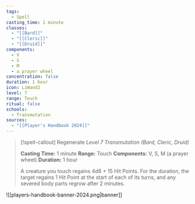 ```yaml
---
tags:
  - Spell
casting_time: 1 minute
classes:
  - "[[Bard]]"
  - "[[Cleric]]"
  - "[[Druid]]"
components:
  - V
  - S
  - M
  - a prayer wheel
concentration: false
duration: 1 hour
icon: LiWand2
level: 7
range: Touch
ritual: false
schools:
  - Transmutation
sources: 
  - "[[Player's Handbook 2024]]"
---
```

>[!spell-callout] Regenerate
>_Level 7 Transmutation (Bard, Cleric, Druid)_
>
>**Casting Time:** 1 minute
>**Range:** Touch
>**Components:** V, S, M (a prayer wheel)
>**Duration:** 1 hour
>
>A creature you touch regains 4d8 + 15 Hit Points. For the duration, the target regains 1 Hit Point at the start of each of its turns, and any severed body parts regrow after 2 minutes.


![[players-handbook-banner-2024.png|banner]]